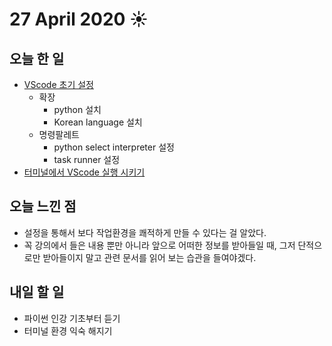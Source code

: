 # 27 April 2020 ☀️

## 오늘 한 일
  - [VScode 초기 설정](/python/setting.md)
    - 확장
      - python 설치
      - Korean language 설치
    - 명령팔레트
      - python select interpreter 설정
      - task runner 설정
  - [터미널에서 VScode 실행 시키기](/etc/openvscode.md)


## 오늘 느낀 점
  - 설정을 통해서 보다 작업환경을 쾌적하게 만들 수 있다는 걸 알았다.
  - 꼭 강의에서 들은 내용 뿐만 아니라 앞으로 어떠한 정보를 받아들일 때, 그저 단적으로만 받아들이지 말고 관련 문서를 읽어 보는 습관을 들여야겠다.

## 내일 할 일
  - 파이썬 인강 기초부터 듣기
  - 터미널 환경 익숙 해지기